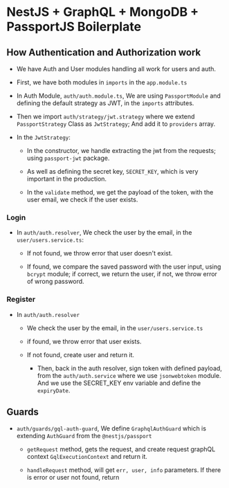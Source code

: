# NestJS + GraphQL + MongoDB + PassportJS Boilerplate

 
  ## How Authentication and Authorization work

 - We have Auth and User modules handling all work for users and auth.

 - First, we have both modules in `imports` in the `app.module.ts`

 - In Auth Module, `auth/auth.module.ts`, We are using `PassportModule` and defining the default strategy as JWT, in the `imports` attributes.

 - Then we import `auth/strategy/jwt.strategy` where we extend `PassportStrategy` Class as `JwtStrategy`; And add it to `providers` array.

 - In the `JwtStrategy`:

    - In the constructor, we handle extracting the jwt from the requests; using `passport-jwt` package.

    - As well as defining the secret key, `SECRET_KEY`, which is very important in the production.

    - In the `validate` method, we get the payload of the token, with the user email, we check if the user exists.


### Login

- In `auth/auth.resolver`, We check the user by the email, in the `user/users.service.ts`:

    - If not found, we throw error that user doesn't exist.

    - If found, we compare the saved password with the user input, using `bcrypt` module; if correct, we return the user, if not, we throw error of wrong password.


### Register

- In `auth/auth.resolver`
    - We check the user by the email, in the `user/users.service.ts`
    
    - if found, we throw error that user exists.

    - If not found, create user and return it.

        - Then, back in the auth resolver, sign token with defined payload, from the `auth/auth.service` where we use `jsonwebtoken` module. And we use the SECRET_KEY env variable and define the `expiryDate`.


## Guards

- `auth/guards/gql-auth-guard`, We define `GraphqlAuthGuard` which is extending `AuthGuard` from the `@nestjs/passport`

    - `getRequest` method, gets the request, and create request graphQL context `GqlExecutionContext` and return it.

    - `handleRequest` method, will get `err, user, info` parameters. If there is error or user not found, return 


